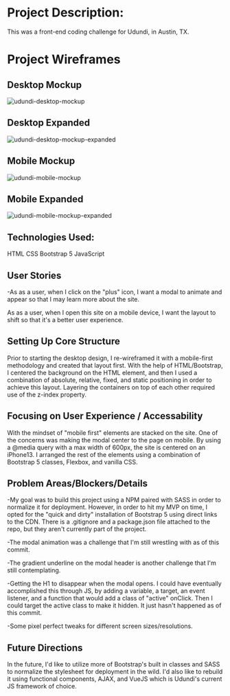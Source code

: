 # Project Description:

This was a front-end coding challenge for Udundi, in Austin, TX.

# Project Wireframes

## Desktop Mockup

![udundi-desktop-mockup](https://user-images.githubusercontent.com/65795477/136682690-41406e5e-845b-4b6c-9c6a-ae942e5ba2bc.jpg)

## Desktop Expanded

![udundi-desktop-mockup-expanded](https://user-images.githubusercontent.com/65795477/136682715-e33f05df-b135-40b0-b69e-b21333fd1f11.jpg)

## Mobile Mockup

![udundi-mobile-mockup](https://user-images.githubusercontent.com/65795477/136682735-5d313fd4-3276-41ec-8d94-6159388624df.jpg)

## Mobile Expanded

![udundi-mobile-mockup-expanded](https://user-images.githubusercontent.com/65795477/136682768-10c57c58-fee2-4478-8624-e55f01e67e2c.jpg)

## Technologies Used:

HTML
CSS
Bootstrap 5
JavaScript

## User Stories

-As as a user, when I click on the "plus" icon, I want a modal to animate and appear so that I may learn more about the site.

As as a user, when I open this site on a mobile device, I want the layout to shift so that it's a better user experience.

## Setting Up Core Structure

Prior to starting the desktop design, I re-wireframed it with a mobile-first methodology and created that layout first. With the help of HTML/Bootstrap, I centered the background on the HTML element, and then I used a combination of absolute, relative, fixed, and static positioning in order to achieve this layout. Layering the containers on top of each other required use of the z-index property.

## Focusing on User Experience / Accessability

With the mindset of "mobile first" elements are stacked on the site. One of the concerns was making the modal center to the page on mobile. By using a @media query with a max width of 600px, the site is centered on an iPhone13. I arranged the rest of the elements using a combination of Bootstrap 5 classes, Flexbox, and vanilla CSS.

## Problem Areas/Blockers/Details

-My goal was to build this project using a NPM paired with SASS in order to normalize it for deployment. However, in order to hit my MVP on time, I opted for the "quick and dirty" installation of Bootstrap 5 using direct links to the CDN. There is a .gitignore and a package.json file attached to the repo, but they aren't currently part of the project.

-The modal animation was a challenge that I'm still wrestling with as of this commit.

-The gradient underline on the modal header is another challenge that I'm still contemplating.

-Getting the H1 to disappear when the modal opens. I could have eventually accomplished this through JS, by adding a variable, a target, an event listener, and a function that would add a class of "active" onClick. Then I could target the active class to make it hidden. It just hasn't happened as of this commit.

-Some pixel perfect tweaks for different screen sizes/resolutions.

## Future Directions

In the future, I'd like to utilize more of Bootstrap's built in classes and SASS to normalize the stylesheet for deployment in the wild. I'd also like to rebuild it using functional components, AJAX, and VueJS which is Udundi's current JS framework of choice.
